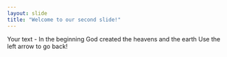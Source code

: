 ```yaml
---
layout: slide
title: "Welcome to our second slide!"
---
```

Your text - In the beginning God created the heavens and the earth
Use the left arrow to go back!
